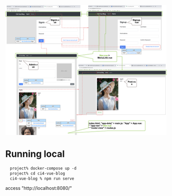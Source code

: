 ![demo](demo.png)

# Running local
```
  project% docker-compose up -d
  project% cd ci4-vue-blog
  ci4-vue-blog % npm run serve
```

access "http://localhost:8080/"
